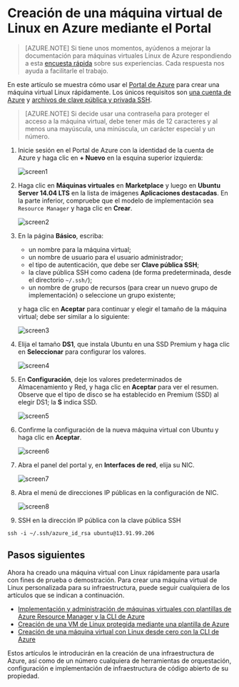 <properties
    pageTitle="Creación de una máquina virtual con Linux mediante el Portal de Azure | Microsoft Azure"
    description="Cree una máquina virtual con Linux mediante el Portal de Azure."
    services="virtual-machines-linux"
    documentationCenter=""
    authors="vlivech"
    manager="timlt"
    editor=""
    tags="azure-resource-manager"
/>

<tags
    ms.service="virtual-machines-linux"
    ms.workload="infrastructure-services"
    ms.tgt_pltfrm="vm-linux"
    ms.devlang="na"
    ms.topic="hero-article"
    ms.date="04/29/2016"
    ms.author="v-livech"
/>

# Creación de una máquina virtual de Linux en Azure mediante el Portal

> [AZURE.NOTE] Si tiene unos momentos, ayúdenos a mejorar la documentación para máquinas virtuales Linux de Azure respondiendo a esta [encuesta rápida](https://aka.ms/linuxdocsurvey) sobre sus experiencias. Cada respuesta nos ayuda a facilitarle el trabajo.

En este artículo se muestra cómo usar el [Portal de Azure](https://portal.azure.com/) para crear una máquina virtual Linux rápidamente. Los únicos requisitos son [una cuenta de Azure](https://azure.microsoft.com/pricing/free-trial/) y [archivos de clave pública y privada SSH](virtual-machines-linux-mac-create-ssh-keys.md).

> [AZURE.NOTE] Si decide usar una contraseña para proteger el acceso a la máquina virtual, debe tener más de 12 caracteres y al menos una mayúscula, una minúscula, un carácter especial y un número.


1. Inicie sesión en el Portal de Azure con la identidad de la cuenta de Azure y haga clic en **+ Nuevo** en la esquina superior izquierda:

    ![screen1](../media/virtual-machines-linux-quick-create-portal/screen1.png)

2. Haga clic en **Máquinas virtuales** en **Marketplace** y luego en **Ubuntu Server 14.04 LTS** en la lista de imágenes **Aplicaciones destacadas**. En la parte inferior, compruebe que el modelo de implementación sea `Resource Manager` y haga clic en **Crear**.

    ![screen2](../media/virtual-machines-linux-quick-create-portal/screen2.png)

3. En la página **Básico**, escriba:
    - un nombre para la máquina virtual;
    - un nombre de usuario para el usuario administrador;
    - el tipo de autenticación, que debe ser **Clave pública SSH**;
    - la clave pública SSH como cadena (de forma predeterminada, desde el directorio `~/.ssh/`);
    - un nombre de grupo de recursos (para crear un nuevo grupo de implementación) o seleccione un grupo existente;

    y haga clic en **Aceptar** para continuar y elegir el tamaño de la máquina virtual; debe ser similar a lo siguiente:

    ![screen3](../media/virtual-machines-linux-quick-create-portal/screen3.png)

4. Elija el tamaño **DS1**, que instala Ubuntu en una SSD Premium y haga clic en **Seleccionar** para configurar los valores.

    ![screen4](../media/virtual-machines-linux-quick-create-portal/screen4.png)

5. En **Configuración**, deje los valores predeterminados de Almacenamiento y Red, y haga clic en **Aceptar** para ver el resumen. Observe que el tipo de disco se ha establecido en Premium (SSD) al elegir DS1; la **S** indica SSD.

    ![screen5](../media/virtual-machines-linux-quick-create-portal/screen5.png)

6. Confirme la configuración de la nueva máquina virtual con Ubuntu y haga clic en **Aceptar**.

    ![screen6](../media/virtual-machines-linux-quick-create-portal/screen6.png)

7. Abra el panel del portal y, en **Interfaces de red**, elija su NIC.

    ![screen7](../media/virtual-machines-linux-quick-create-portal/screen7.png)

8. Abra el menú de direcciones IP públicas en la configuración de NIC.

    ![screen8](../media/virtual-machines-linux-quick-create-portal/screen8.png)

9. SSH en la dirección IP pública con la clave pública SSH

```
ssh -i ~/.ssh/azure_id_rsa ubuntu@13.91.99.206
```

## Pasos siguientes

Ahora ha creado una máquina virtual con Linux rápidamente para usarla con fines de prueba o demostración. Para crear una máquina virtual de Linux personalizada para su infraestructura, puede seguir cualquiera de los artículos que se indican a continuación.

- [Implementación y administración de máquinas virtuales con plantillas de Azure Resource Manager y la CLI de Azure](virtual-machines-linux-cli-deploy-templates.md)
- [Creación de una VM de Linux protegida mediante una plantilla de Azure](virtual-machines-linux-create-ssh-secured-vm-from-template.md)
- [Creación de una máquina virtual con Linux desde cero con la CLI de Azure](virtual-machines-linux-create-cli-complete.md)

Estos artículos le introducirán en la creación de una infraestructura de Azure, así como de un número cualquiera de herramientas de orquestación, configuración e implementación de infraestructura de código abierto de su propiedad.

<!---HONumber=AcomDC_0817_2016-->
